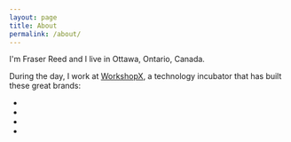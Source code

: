 ```yaml
---
layout: page
title: About
permalink: /about/
---
```


I'm Fraser Reed and I live in Ottawa, Ontario, Canada.  

During the day, I work at [WorkshopX](http://workshopx.com), a technology incubator that has built these great brands:

<ul class="clients">
    <li>
        <a href="http://www.popkey.co" target="_blank">
            <i class="product-logo icon-popkey"></i>
        </a>
    </li>
    <li>
        <a href="https://crated.com" target="_blank">
            <i class="product-logo icon-crated"></i>
        </a>
    </li>
    <li>
        <a href="http://www.canvaspop.com" target="_blank">
            <i class="product-logo icon-canvaspop"></i>
        </a>
    </li>
    <li>
        <a href="http://www.dna11.com" target="_blank">
            <i class="product-logo icon-dna11"></i>
        </a>
    </li>
</ul>

